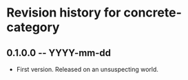 # Revision history for concrete-category

## 0.1.0.0 -- YYYY-mm-dd

* First version. Released on an unsuspecting world.
